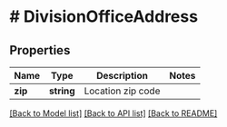 # # DivisionOfficeAddress

## Properties

Name | Type | Description | Notes
------------ | ------------- | ------------- | -------------
**zip** | **string** | Location zip code |

[[Back to Model list]](../../README.md#models) [[Back to API list]](../../README.md#endpoints) [[Back to README]](../../README.md)
